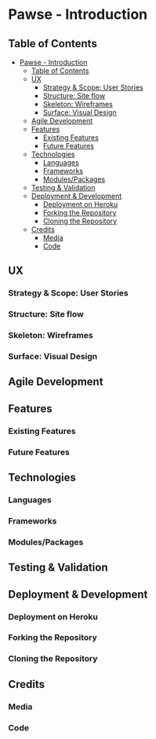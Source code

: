 # Pawse - Introduction

<!-- Image with responsive screenshot here -->

<!-- write introduction here -->

<!-- Link to live site -->

## Table of Contents

<!-- TOC goes here -->

- [Pawse - Introduction](#pawse---introduction)
  - [Table of Contents](#table-of-contents)
  - [UX](#ux)
    - [Strategy \& Scope: User Stories](#strategy--scope-user-stories)
    - [Structure: Site flow](#structure-site-flow)
    - [Skeleton: Wireframes](#skeleton-wireframes)
    - [Surface: Visual Design](#surface-visual-design)
  - [Agile Development](#agile-development)
  - [Features](#features)
    - [Existing Features](#existing-features)
    - [Future Features](#future-features)
  - [Technologies](#technologies)
    - [Languages](#languages)
    - [Frameworks](#frameworks)
    - [Modules/Packages](#modulespackages)
  - [Testing \& Validation](#testing--validation)
  - [Deployment \& Development](#deployment--development)
    - [Deployment on Heroku](#deployment-on-heroku)
    - [Forking the Repository](#forking-the-repository)
    - [Cloning the Repository](#cloning-the-repository)
  - [Credits](#credits)
    - [Media](#media)
    - [Code](#code)


## UX

### Strategy & Scope: User Stories

<!-- Add table, User Stories mapped to Epics -->

<!-- Add section about target audience -->

### Structure: Site flow

<!-- Add flow chart for site flow -->

### Skeleton: Wireframes

<!-- Separate by authenticated/unauthenticated user -->

<!-- Add wireframes mobile -->

<!-- Add wireframes tablet -->

<!-- Add wireframes desktop -->

### Surface: Visual Design

<!-- Add color scheme -->

<!-- Add Fonts -->

<!-- Add image strategy? -->


## Agile Development

<!-- Add info about sprints -->

## Features

### Existing Features

<!-- Add features including screenshots -->

### Future Features

<!-- Add future features -->

## Technologies

### Languages

### Frameworks

### Modules/Packages

## Testing & Validation

<!-- Add content in TESTING.md -->

## Deployment & Development

### Deployment on Heroku

### Forking the Repository

### Cloning the Repository

## Credits

### Media

<!-- add media links -->

### Code

<!-- Add tutorial links/links to code used -->
